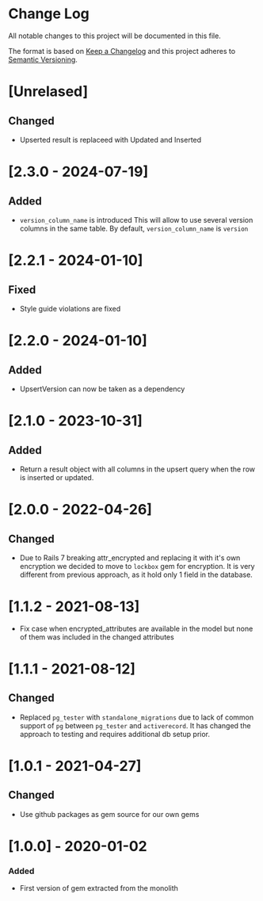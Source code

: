 # Change Log
All notable changes to this project will be documented in this file.

The format is based on [Keep a Changelog](http://keepachangelog.com/)
and this project adheres to [Semantic Versioning](http://semver.org/).

# [Unrelased]
## Changed
- Upserted result is replaceed with Updated and Inserted

# [2.3.0 - 2024-07-19]
## Added
- `version_column_name` is introduced
This will allow to use several version columns in the same table.
By default, `version_column_name` is `version`

# [2.2.1 - 2024-01-10]
## Fixed
- Style guide violations are fixed

# [2.2.0 - 2024-01-10]
## Added
- UpsertVersion can now be taken as a dependency

# [2.1.0 - 2023-10-31]
## Added
- Return a result object with all columns in the upsert query when the row is inserted or updated.

# [2.0.0 - 2022-04-26]
## Changed
- Due to Rails 7 breaking attr_encrypted and replacing it with it's own encryption we decided to move to `lockbox` gem for encryption. It is very different from previous approach, as it hold only 1 field in the database.

# [1.1.2 - 2021-08-13]
- Fix case when encrypted_attributes are available in the model but none of them was included in the changed attributes

# [1.1.1 - 2021-08-12]
## Changed
- Replaced `pg_tester` with `standalone_migrations` due to lack of common support of `pg` between `pg_tester` and `activerecord`. It has changed the approach to testing and requires additional db setup prior.

# [1.0.1 - 2021-04-27]
## Changed
- Use github packages as gem source for our own gems

# [1.0.0] - 2020-01-02
### Added
- First version of gem extracted from the monolith
